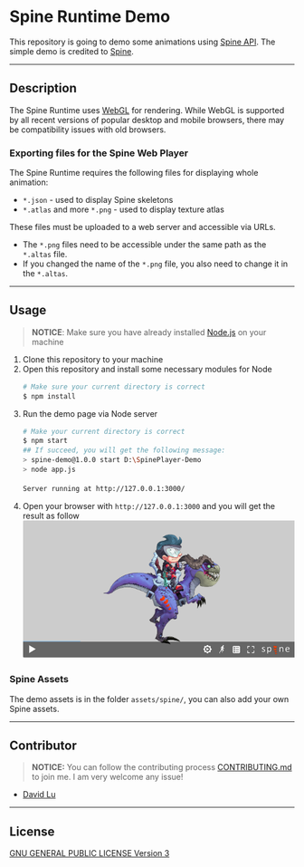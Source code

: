 # Spine Runtime Demo

This repository is going to demo some animations using [Spine API](http://esotericsoftware.com/spine-api-reference). The simple demo is credited to [Spine](http://zh.esotericsoftware.com).

---
## Description

The Spine Runtime uses [WebGL](https://developer.mozilla.org/en-US/docs/Web/API/WebGL_API) for rendering. While WebGL is supported by all recent versions of popular desktop and mobile browsers, there may be compatibility issues with old browsers.

### Exporting files for the Spine Web Player

The Spine Runtime requires the following files for displaying whole animation:

* `*.json` - used to display Spine skeletons
* `*.atlas` and more `*.png` - used to display texture atlas

These files must be uploaded to a web server and accessible via URLs.

* The `*.png` files need to be accessible under the same path as the `*.altas` file.
* If you changed the name of the `*.png` file, you also need to change it in the `*.altas`.

---
## Usage

> **NOTICE**: Make sure you have already installed [Node.js](https://nodejs.org/en/) on your machine

1. Clone this repository to your machine
2. Open this repository and install some necessary modules for Node
    ```bash
    # Make sure your current directory is correct
    $ npm install
    ```
3. Run the demo page via Node server
    ```bash
    # Make your current directory is correct
    $ npm start
    ## If succeed, you will get the following message:
    > spine-demo@1.0.0 start D:\SpinePlayer-Demo
    > node app.js

    Server running at http://127.0.0.1:3000/
    ```
4. Open your browser with `http://127.0.0.1:3000` and you will get the result as follow
    ![](img/Demo1.png)

### Spine Assets

The demo assets is in the folder `assets/spine/`, you can also add your own Spine assets.

---
## Contributor

> **NOTICE:** You can follow the contributing process [CONTRIBUTING.md](CONTRIBUTING.md) to join me. I am very welcome any issue!

* [David Lu](https://github.com/yungshenglu)

---
## License

[GNU GENERAL PUBLIC LICENSE Version 3](LICENSE)

